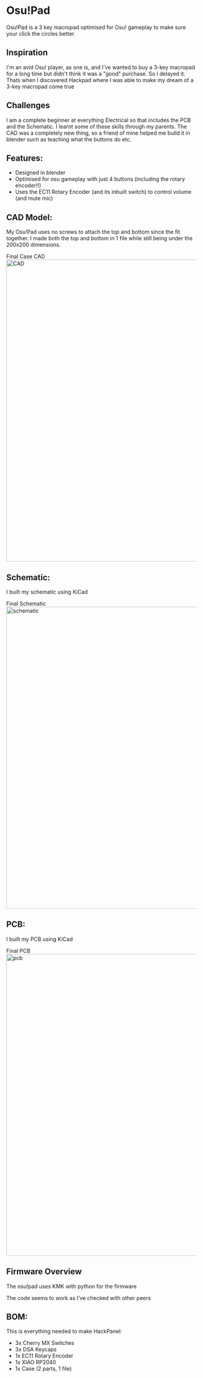 # Osu!Pad

Osu!Pad is a 3 key macropad optimised for Osu! gameplay to make sure your click the circles better.

## Inspiration
I'm an avid Osu! player, as one is, and I've wanted to buy a 3-key macropad for a long time but didn't think it was a "good" purchase. So I delayed it. Thats when I discovered Hackpad where I was able to make my dream of a 3-key macropad come true

## Challenges
I am a complete beginner at everything Electrical so that includes the PCB and the Schematic. I learnt some of these skills through my parents. The CAD was a completely new thing, so a friend of mine helped me build it in blender such as teaching what the buttons do etc.

## Features:
- Designed in blender
- Optimised for osu gameplay with just 4 buttons (including the rotary encoder!!)
- Uses the EC11 Rotary Encoder (and its inbuilt switch) to control volume (and mute mic)

## CAD Model:
My Osu!Pad uses no screws to attach the top and bottom since the fit together. I made both the top and bottom in 1 file while still being under the 200x200 dimensions.

Final Case CAD
<img src="/hackpads/osu!pad/asets/cad.png" alt="CAD" width="800"/>

## Schematic:
I built my schematic using KiCad

Final Schematic
<img src="/hackpads/osu!pad/asets/schematic.png" alt="schematic" width="800"/>

## PCB:
I built my PCB using KiCad

Final PCB
<img src="/hackpads/osu!pad/asets/pcb.png" alt="pcb" width="800"/>

## Firmware Overview
The osu!pad uses KMK with python for the firmware

The code seems to work as I've checked with other peers

## BOM:
This is everything needed to make HackPanel:

- 3x Cherry MX Switches
- 3x DSA Keycaps
- 1x EC11 Rotary Encoder
- 1x XIAO RP2040
- 1x Case (2 parts, 1 file)